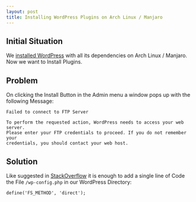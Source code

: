 ```yaml
---
layout: post
title: Installing WordPress Plugins on Arch Linux / Manjaro
---
```


## Initial Situation
We [installed WordPress](/installing-wordpress-on-arch-manjaro/) 
with all its dependencies on Arch Linux / Manjaro.
Now we want to Install Plugins.


## Problem
On clicking the Install Button in the Admin menu a window pops up with the following Message:

    Failed to connect to FTP Server
    
    To perform the requested action, WordPress needs to access your web server. 
    Please enter your FTP credentials to proceed. If you do not remember your 
    credentials, you should contact your web host.

## Solution
Like suggested in [StackOverflow](https://stackoverflow.com/questions/21316282/wordpress-plugin-installation-failed-to-connect-to-ftp-server-safest-solutio) 
it is enough to add a single line of Code the File `/wp-config.php` in our WordPress Directory:

    define('FS_METHOD', 'direct');